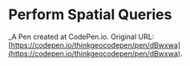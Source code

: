 # Perform Spatial Queries
 _A Pen created at CodePen.io. Original URL: [https://codepen.io/thinkgeocodepen/pen/dBwxwa](https://codepen.io/thinkgeocodepen/pen/dBwxwa).

 